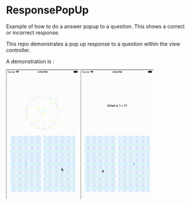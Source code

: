 # ResponsePopUp
Example of how to do a answer popup to a question. This shows a correct or incorrect response.

This repo demonstrates a pop up response to a question within the view controller.

A demonstration is :

<img src="resources/correct.gif" width="200"/>

<img src="resources/icorrect.gif" width="200"/>

